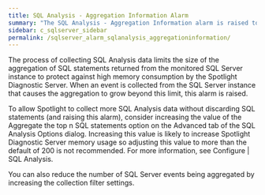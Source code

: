 ```yaml
---
title: SQL Analysis - Aggregation Information Alarm
summary: "The SQL Analysis - Aggregation Information alarm is raised to indicate that some SQL statements have been discarded during the collection of SQL Analysis data."
sidebar: c_sqlserver_sidebar
permalink: /sqlserver_alarm_sqlanalysis_aggregationinformation/
---
```



The process of collecting SQL Analysis data limits the size of the aggregation of SQL statements returned from the monitored SQL Server instance to protect against high memory consumption by the Spotlight Diagnostic Server. When an event is collected from the SQL Server instance that causes the aggregation to grow beyond this limit, this alarm is raised.

To allow Spotlight to collect more SQL Analysis data without discarding SQL statements (and raising this alarm), consider increasing the value of the Aggregate the top n SQL statements option on the Advanced tab of the SQL Analysis Options dialog. Increasing this value is likely to increase Spotlight Diagnostic Server memory usage so adjusting this value to more than the default of 200 is not recommended. For more information, see Configure \| SQL Analysis.

You can also reduce the number of SQL Server events being aggregated by increasing the collection filter settings.
